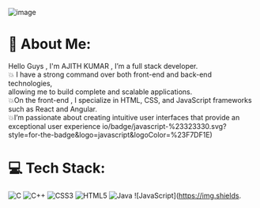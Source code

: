 ![image](https://github.com/ajithtag/ajithtag/assets/141298609/d5545b25-f387-4df8-9ebc-2f66350cfaab)

# 💫 About Me:
Hello Guys , I'm AJITH KUMAR ,  I’m a full stack developer. <br> 💥 I have a strong command over both front-end and back-end technologies,<br> allowing me to build complete and scalable applications.<br>💥On the front-end , I specialize in HTML, CSS, and JavaScript frameworks such as React and Angular. <br>💥I’m passionate about creating intuitive user interfaces that provide an exceptional user experience
io/badge/javascript-%23323330.svg?style=for-the-badge&logo=javascript&logoColor=%23F7DF1E)


# 💻 Tech Stack:
![C](https://img.shields.io/badge/c-%2300599C.svg?style=for-the-badge&logo=c&logoColor=white) ![C++](https://img.shields.io/badge/c++-%2300599C.svg?style=for-the-badge&logo=c%2B%2B&logoColor=white) ![CSS3](https://img.shields.io/badge/css3-%231572B6.svg?style=for-the-badge&logo=css3&logoColor=white) ![HTML5](https://img.shields.io/badge/html5-%23E34F26.svg?style=for-the-badge&logo=html5&logoColor=white) ![Java](https://img.shields.io/badge/java-%23ED8B00.svg?style=for-the-badge&logo=java&logoColor=white) ![JavaScript](https://img.shields.
